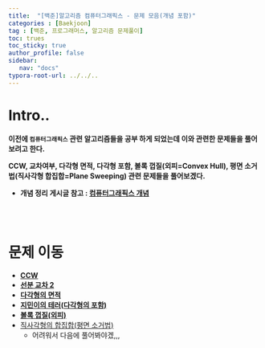 ```yaml
---
title:  "[백준]알고리즘 컴퓨터그래픽스 - 문제 모음(개념 포함)"
categories : [Baekjoon]
tag : [백준, 프로그래머스, 알고리즘 문제풀이]
toc: trues
toc_sticky: true
author_profile: false
sidebar:
   nav: "docs"
typora-root-url: ../../..
---
```






# Intro..

**이전에 `컴퓨터그래픽스` 관련 알고리즘들을 공부 하게 되었는데 이와 관련한 문제들을 풀어보려고 한다.**

**CCW, 교차여부, 다각형 면적, 다각형 포함, 볼록 껍질(외피=Convex Hull), 평면 소거법(직사각형 합집합=Plane Sweeping) 관련 문제들을 풀어보겠다.**

* **개념 정리 게시글 참고 : [컴퓨터그래픽스 개념](https://bh946.github.io/algorithm/(%EA%B3%A0%EA%B8%89%EA%B0%9C%EB%85%90)-%EC%BB%B4%ED%93%A8%ED%84%B0%EA%B7%B8%EB%9E%98%ED%94%BD%EC%8A%A4(%EA%B8%B0%ED%95%98%EC%97%B0%EC%82%B0,-%EB%8B%A4%EA%B0%81%ED%98%95-%EB%A9%B4%EC%A0%81%EA%B3%BC-%ED%8F%AC%ED%95%A8,-Convex-Hull,-Plane-Sweeping)/)**

<br><br>

# 문제 이동

* **[CCW](https://www.acmicpc.net/problem/11758)**
* **[선분 교차 2](https://www.acmicpc.net/problem/17387)**
* **[다각형의 면적](https://www.acmicpc.net/problem/2166)**
* **[지민이의 테러(다각형의 포함)](https://www.acmicpc.net/problem/1688)**
* **[볼록 껍질(외피)](https://www.acmicpc.net/problem/1708)**
* [직사각형의 합집합(평면 소거법)](https://www.acmicpc.net/problem/2185)
  * 어려워서 다음에 풀어봐야겠,,,

